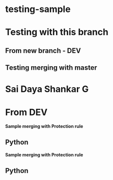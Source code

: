 # testing-sample
# Testing with this branch 
## From new branch - DEV


## Testing merging with master 




# Sai Daya Shankar G
# From DEV


#### Sample merging with Protection rule
## Python 


#### Sample merging with Protection rule
## Python 